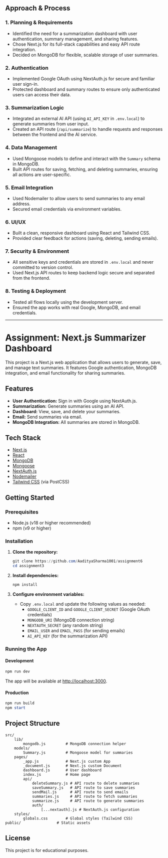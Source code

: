 ## Approach & Process

### 1. Planning & Requirements
- Identified the need for a summarization dashboard with user authentication, summary management, and sharing features.
- Chose Next.js for its full-stack capabilities and easy API route integration.
- Decided on MongoDB for flexible, scalable storage of user summaries.

### 2. Authentication
- Implemented Google OAuth using NextAuth.js for secure and familiar user sign-in.
- Protected dashboard and summary routes to ensure only authenticated users can access their data.

### 3. Summarization Logic
- Integrated an external AI API (using `AI_API_KEY` in `.env.local`) to generate summaries from user input.
- Created an API route (`/api/summarize`) to handle requests and responses between the frontend and the AI service.

### 4. Data Management
- Used Mongoose models to define and interact with the `Summary` schema in MongoDB.
- Built API routes for saving, fetching, and deleting summaries, ensuring all actions are user-specific.

### 5. Email Integration
- Used Nodemailer to allow users to send summaries to any email address.
- Secured email credentials via environment variables.

### 6. UI/UX
- Built a clean, responsive dashboard using React and Tailwind CSS.
- Provided clear feedback for actions (saving, deleting, sending emails).

### 7. Security & Environment
- All sensitive keys and credentials are stored in `.env.local` and never committed to version control.
- Used Next.js API routes to keep backend logic secure and separated from the frontend.

### 8. Testing & Deployment
- Tested all flows locally using the development server.
- Ensured the app works with real Google, MongoDB, and email credentials.

---

# Assignment: Next.js Summarizer Dashboard

This project is a Next.js web application that allows users to generate, save, and manage text summaries. It features Google authentication, MongoDB integration, and email functionality for sharing summaries.

## Features

- **User Authentication:** Sign in with Google using NextAuth.js.
- **Summarization:** Generate summaries using an AI API.
- **Dashboard:** View, save, and delete your summaries.
- **Email:** Send summaries via email.
- **MongoDB Integration:** All summaries are stored in MongoDB.

## Tech Stack

- [Next.js](https://nextjs.org/)
- [React](https://react.dev/)
- [MongoDB](https://www.mongodb.com/)
- [Mongoose](https://mongoosejs.com/)
- [NextAuth.js](https://next-auth.js.org/)
- [Nodemailer](https://nodemailer.com/)
- [Tailwind CSS](https://tailwindcss.com/) (via PostCSS)

## Getting Started

### Prerequisites

- Node.js (v18 or higher recommended)
- npm (v9 or higher)

### Installation

1. **Clone the repository:**
	 ```powershell
	 git clone https://github.com/AadityaSharma1001/assignment6
	 cd assignment3
	 ```

2. **Install dependencies:**
	 ```powershell
	 npm install
	 ```

3. **Configure environment variables:**
	 - Copy `.env.local` and update the following values as needed:
		 - `GOOGLE_CLIENT_ID` and `GOOGLE_CLIENT_SECRET` (Google OAuth credentials)
		 - `MONGODB_URI` (MongoDB connection string)
		 - `NEXTAUTH_SECRET` (any random string)
		 - `EMAIL_USER` and `EMAIL_PASS` (for sending emails)
		 - `AI_API_KEY` (for the summarization API)

### Running the App

#### Development

```powershell
npm run dev
```
The app will be available at [http://localhost:3000](http://localhost:3000).

#### Production

```powershell
npm run build
npm start
```

## Project Structure

```
src/
	lib/
		mongodb.js         # MongoDB connection helper
	models/
		Summary.js         # Mongoose model for summaries
	pages/
		_app.js            # Next.js custom App
		_document.js       # Next.js custom Document
		dashboard.js       # User dashboard
		index.js           # Home page
		api/
			deleteSummary.js # API route to delete summaries
			saveSummary.js   # API route to save summaries
			sendMail.js      # API route to send emails
			summaries.js     # API route to fetch summaries
			summarize.js     # API route to generate summaries
			auth/
				[...nextauth].js # NextAuth.js configuration
	styles/
		globals.css        # Global styles (Tailwind CSS)
public/                # Static assets
```

## License

This project is for educational purposes.
